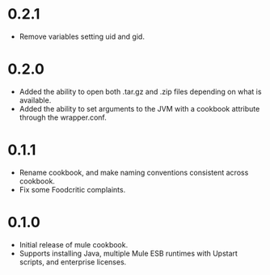 # 0.2.1

* Remove variables setting uid and gid.

# 0.2.0

* Added the ability to open both .tar.gz and .zip files depending on what is available.
* Added the ability to set arguments to the JVM with a cookbook attribute through the wrapper.conf.

# 0.1.1

* Rename cookbook, and make naming conventions consistent across cookbook.
* Fix some Foodcritic complaints.

# 0.1.0

* Initial release of mule cookbook.
* Supports installing Java, multiple Mule ESB runtimes with Upstart scripts, and enterprise licenses.
